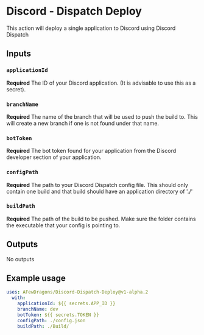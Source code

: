 # Discord - Dispatch Deploy

This action will deploy a single application to Discord using Discord Dispatch

## Inputs

### `applicationId`

**Required** The ID of your Discord application. (It is advisable to use this as a secret).

### `branchName`

**Required** The name of the branch that will be used to push the build to. This will create a new branch if one is not found under that name.

### `botToken`

**Required** The bot token found for your application from the Discord developer section of your application.

### `configPath`

**Required** The path to your Discord Dispatch config file. This should only contain one build and that build should have an application directory of './'

### `buildPath`

**Required** The path of the build to be pushed. Make sure the folder contains the executable that your config is pointing to.

## Outputs

No outputs

## Example usage

```yaml
uses: AFewDragons/Discord-Dispatch-Deploy@v1-alpha.2
  with:
    applicationId: ${{ secrets.APP_ID }}
    branchName: dev
    botToken: ${{ secrets.TOKEN }}
    configPath: ./config.json
    buildPath: ./Build/
```
